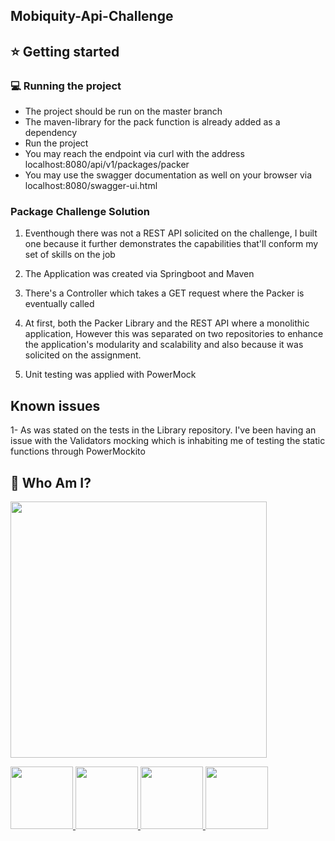 ## Mobiquity-Api-Challenge

## :star: Getting started
### :computer: Running the project

- The project should be run on the master branch
- The maven-library for the pack function is already added as a dependency
- Run the project
- You may reach the endpoint via curl with the address localhost:8080/api/v1/packages/packer
- You may use the swagger documentation as well on your browser via localhost:8080/swagger-ui.html

### Package Challenge Solution

1. Eventhough there was not a REST API solicited on the challenge, I built one because 
   it further demonstrates the capabilities that'll conform my set of skills on the job
    
2. The Application was created via Springboot and Maven
3. There's a Controller which takes a GET request where the Packer is eventually called
4. At first, both the Packer Library and the REST API where a monolithic application,
However this was separated on two repositories to enhance the application's modularity and scalability
   and also because it was solicited on the assignment.
5. Unit testing was applied with PowerMock

## Known issues
1- As was stated on the tests in the Library repository. I've been having an issue with 
the Validators mocking which is inhabiting me of testing the static functions through
PowerMockito

## :bust_in_silhouette: Who Am I?

<img src="https://media.discordapp.net/attachments/763140054825697301/763681938652528690/logo-design-branding-logo-tool-open-electronic-1-5f7ed02bc8247.png?width=468&height=468" width="410" height="410" /></p>

  <a href="mailto:tomassirio@gmail.com?Subject=Tomas%20You%20Are%20Amazing!">
      <img src="https://cdn2.downdetector.com/static/uploads/logo/image21.png" width="100"; height="100"/>
  </a>
  <a href="https://www.linkedin.com/in/tomassirio/">
      <img src="https://external-content.duckduckgo.com/iu/?u=https%3A%2F%2Fimage.flaticon.com%2Ficons%2Fpng%2F512%2F174%2F174857.png&f=1&nofb=1" width="100"; height="100"/>
  </a>
  <a href="https://dev.to/tomassirio">
      <img src="https://avatars3.githubusercontent.com/u/13521919?s=280&v=4" width="100"; height="100"/>
  </a>
  <a href="https://www.buymeacoffee.com/tomassirio1">
      <img src="https://i.pinimg.com/originals/60/fd/e8/60fde811b6be57094e0abc69d9c2622a.jpg" width="100"; height="100"/>
  </a>